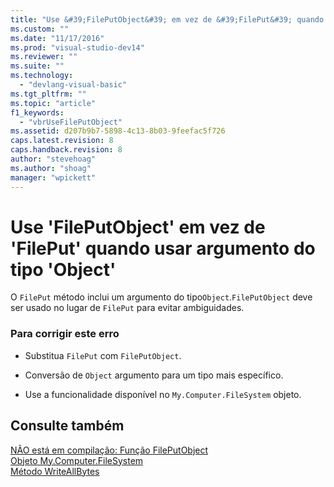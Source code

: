 ```yaml
---
title: "Use &#39;FilePutObject&#39; em vez de &#39;FilePut&#39; quando usar argumento do tipo &#39;Object&#39; | Microsoft Docs"
ms.custom: ""
ms.date: "11/17/2016"
ms.prod: "visual-studio-dev14"
ms.reviewer: ""
ms.suite: ""
ms.technology: 
  - "devlang-visual-basic"
ms.tgt_pltfrm: ""
ms.topic: "article"
f1_keywords: 
  - "vbrUseFilePutObject"
ms.assetid: d207b9b7-5898-4c13-8b03-9feefac5f726
caps.latest.revision: 8
caps.handback.revision: 8
author: "stevehoag"
ms.author: "shoag"
manager: "wpickett"
---
```

# Use &#39;FilePutObject&#39; em vez de &#39;FilePut&#39; quando usar argumento do tipo &#39;Object&#39;
O `FilePut` método inclui um argumento do tipo`Object`.`FilePutObject` deve ser usado no lugar de `FilePut` para evitar ambiguidades.  
  
### Para corrigir este erro  
  
-   Substitua `FilePut` com `FilePutObject`.  
  
-   Conversão de `Object` argumento para um tipo mais específico.  
  
-   Use a funcionalidade disponível no `My.Computer.FileSystem` objeto.  
  
## Consulte também  
 [NÃO está em compilação: Função FilePutObject](http://msdn.microsoft.com/pt-br/a0f52a1c-5ecc-4945-b18c-03147af61d6b)   
 [Objeto My.Computer.FileSystem](/dotnet/visual-basic/language-reference/objects/my-computer-filesystem-object)   
 [Método WriteAllBytes](http://msdn.microsoft.com/pt-br/b1a24dc1-eac8-4e22-8ffa-cc3bacbaf826)